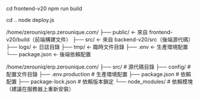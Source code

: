 cd frontend-v20
npm run build

cd ..
node deploy.js

   /home/zerouniq/erp.zerounique.com/
   ├── public/           <- 來自 frontend-v20/build（前端構建文件）
   ├── src/             <- 來自 backend-v20/src（後端源代碼）
   ├── logs/            <- 日誌目錄
   ├── tmp/             <- 臨時文件目錄
   ├── .env             <- 生產環境配置
   └── package.json     <- 後端依賴配置

   /home/zerouniq/erp.zerounique.com/
├── src/                # 源代碼目錄
├── config/            # 配置文件目錄
├── .env.production    # 生產環境配置
├── package.json       # 依賴配置
├── package-lock.json  # 依賴版本鎖定
└── node_modules/      # 依賴模塊（建議在服務器上重新安裝）